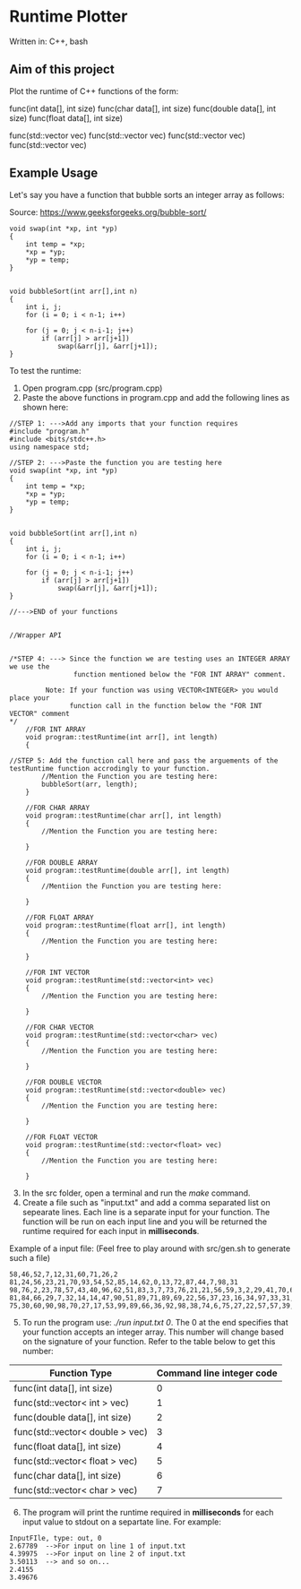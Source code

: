 # Runtime Plotter

Written in: C++, bash

## Aim of this project

Plot the runtime of C++ functions of the form:

func(int data[], int size)
func(char data[], int size)
func(double data[], int size)
func(float data[], int size)

func(std::vector<int> vec)
func(std::vector<char> vec)
func(std::vector<double> vec)
func(std::vector<float> vec)

## Example Usage

Let's say you have a function that bubble sorts an integer array as follows:

Source: https://www.geeksforgeeks.org/bubble-sort/

```
void swap(int *xp, int *yp)
{
    int temp = *xp;
    *xp = *yp;
    *yp = temp;
}


void bubbleSort(int arr[],int n)
{
    int i, j;
    for (i = 0; i < n-1; i++)    
     
    for (j = 0; j < n-i-1; j++)
        if (arr[j] > arr[j+1])
            swap(&arr[j], &arr[j+1]);
}
```

To test the runtime:
1. Open program.cpp (src/program.cpp)
2. Paste the above functions in program.cpp and add the following lines as shown here:

```
//STEP 1: --->Add any imports that your function requires
#include "program.h"
#include <bits/stdc++.h>
using namespace std;

//STEP 2: --->Paste the function you are testing here
void swap(int *xp, int *yp)
{
    int temp = *xp;
    *xp = *yp;
    *yp = temp;
}


void bubbleSort(int arr[],int n)
{
    int i, j;
    for (i = 0; i < n-1; i++)    
     
    for (j = 0; j < n-i-1; j++)
        if (arr[j] > arr[j+1])
            swap(&arr[j], &arr[j+1]);
}

//--->END of your functions


//Wrapper API


/*STEP 4: ---> Since the function we are testing uses an INTEGER ARRAY we use the 
                function mentioned below the "FOR INT ARRAY" comment.
                
         Note: If your function was using VECTOR<INTEGER> you would place your 
               function call in the function below the "FOR INT VECTOR" comment
*/
    //FOR INT ARRAY
    void program::testRuntime(int arr[], int length)
    {

//STEP 5: Add the function call here and pass the arguements of the testRuntime function accrodingly to your function. 
        //Mention the Function you are testing here:
        bubbleSort(arr, length);
    }

    //FOR CHAR ARRAY
    void program::testRuntime(char arr[], int length)
    {
        //Mention the Function you are testing here:

    }

    //FOR DOUBLE ARRAY
    void program::testRuntime(double arr[], int length)
    {
        //Mentiion the Function you are testing here:

    }

    //FOR FLOAT ARRAY
    void program::testRuntime(float arr[], int length)
    {
        //Mention the Function you are testing here:

    }

    //FOR INT VECTOR
    void program::testRuntime(std::vector<int> vec)
    {
        //Mention the Function you are testing here:

    }

    //FOR CHAR VECTOR
    void program::testRuntime(std::vector<char> vec)
    {
        //Mention the Function you are testing here:

    }

    //FOR DOUBLE VECTOR
    void program::testRuntime(std::vector<double> vec)
    {
        //Mention the Function you are testing here:

    }

    //FOR FLOAT VECTOR
    void program::testRuntime(std::vector<float> vec)
    {
        //Mention the Function you are testing here:

    }
```

3. In the src folder, open a terminal and run the *make* command.
4. Create a file such as "input.txt" and add a comma separated list on sepearate lines. Each line is a separate input for your function. The function will be run on each input line and you will be returned the runtime required for each input in **milliseconds**.

Example of a input file: (Feel free to play around with src/gen.sh to generate such a file)
```
58,46,52,7,12,31,60,71,26,2
81,24,56,23,21,70,93,54,52,85,14,62,0,13,72,87,44,7,98,31
98,76,2,23,78,57,43,40,96,62,51,83,3,7,73,76,21,21,56,59,3,2,29,41,70,69,65,30,64,39
81,84,66,29,7,32,14,14,47,90,51,89,71,89,69,22,56,37,23,16,34,97,33,31,52,56,66,62,61,33,44,35,92,91,45,11,8,83,56,14
75,30,60,90,98,70,27,17,53,99,89,66,36,92,98,38,74,6,75,27,22,57,57,39,15,95,14,55,19,57,92,63,32,23,31,37,51,32,45,2,7,75,70,19,14,49,60,88,33,7

```

5. To run the program use: *./run input.txt 0*. The 0 at the end specifies that your function accepts an integer array. This number will change based on the signature of your function. Refer to the table below to get this number:

|Function Type| Command line integer code |
| --- | --- |
| func(int data[], int size) | 0 |
| func(std::vector< int > vec) | 1 | 
| func(double data[], int size) | 2 |
| func(std::vector< double > vec) | 3 |
| func(float data[], int size) | 4 |
| func(std::vector< float > vec) | 5 |
| func(char data[], int size) | 6 |
| func(std::vector< char > vec) | 7 |
 
6. The program will print the runtime required in **milliseconds** for each input value to stdout on a separtate line. For example:
```
InputFIle, type: out, 0
2.67789  -->For input on line 1 of input.txt
4.39975  -->For input on line 2 of input.txt
3.50113  --> and so on...
2.4155
3.49676

```
